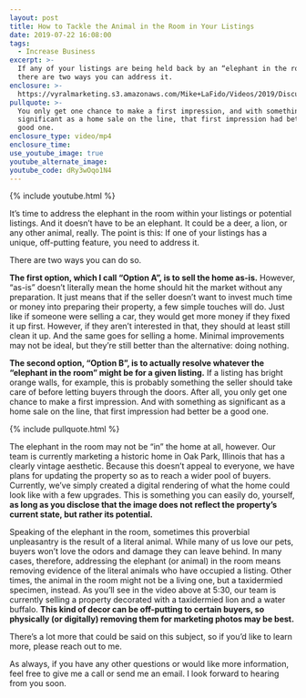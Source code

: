 ```yaml
---
layout: post
title: How to Tackle the Animal in the Room in Your Listings
date: 2019-07-22 16:08:00
tags:
  - Increase Business
excerpt: >-
  If any of your listings are being held back by an “elephant in the room,”
  there are two ways you can address it.
enclosure: >-
  https://vyralmarketing.s3.amazonaws.com/Mike+LaFido/Videos/2019/Discussing+The+Animal+In+The+Room+_+Luxury+Listing+Specialist.mp4
pullquote: >-
  You only get one chance to make a first impression, and with something as
  significant as a home sale on the line, that first impression had better be a
  good one.
enclosure_type: video/mp4
enclosure_time:
use_youtube_image: true
youtube_alternate_image:
youtube_code: dRy3wOqo1N4
---
```


{% include youtube.html %}

It’s time to address the elephant in the room within your listings or potential listings. And it doesn’t have to be an elephant. It could be a deer, a lion, or any other animal, really. The point is this: If one of your listings has a unique, off-putting feature, you need to address it.&nbsp;

There are two ways you can do so.&nbsp;

**The first option, which I call “Option A”, is to sell the home as-is.** However, “as-is” doesn’t literally mean the home should hit the market without any preparation. It just means that if the seller doesn’t want to invest much time or money into preparing their property, a few simple touches will do. Just like if someone were selling a car, they would get more money if they fixed it up first. However, if they aren’t interested in that, they should at least still clean it up. And the same goes for selling a home. Minimal improvements may not be ideal, but they’re still better than the alternative: doing nothing.&nbsp;

**The second option, “Option B”, is to actually resolve whatever the “elephant in the room” might be for a given listing.** If a listing has bright orange walls, for example, this is probably something the seller should take care of before letting buyers through the doors. After all, you only get one chance to make a first impression. And with something as significant as a home sale on the line, that first impression had better be a good one.&nbsp;

{% include pullquote.html %}

The elephant in the room may not be “in” the home at all, however. Our team is currently marketing a historic home in Oak Park, Illinois that has a clearly vintage aesthetic. Because this doesn’t appeal to everyone, we have plans for updating the property so as to reach a wider pool of buyers. Currently, we’ve simply created a digital rendering of what the home could look like with a few upgrades. This is something you can easily do, yourself, **as long as you disclose that the image does not reflect the property’s current state, but rather its potential.**&nbsp;

Speaking of the elephant in the room, sometimes this proverbial unpleasantry is the result of a literal animal. While many of us love our pets, buyers won’t love the odors and damage they can leave behind. In many cases, therefore, addressing the elephant (or animal) in the room means removing evidence of the literal animals who have occupied a listing. Other times, the animal in the room might not be a living one, but a taxidermied specimen, instead. As you’ll see in the video above at 5:30, our team is currently selling a property decorated with a taxidermied lion and a water buffalo. **This kind of decor can be off-putting to certain buyers, so physically (or digitally) removing them for marketing photos may be best.**

There’s a lot more that could be said on this subject, so if you’d like to learn more, please reach out to me.

As always, if you have any other questions or would like more information, feel free to give me a call or send me an email. I look forward to hearing from you soon.<br>&nbsp;